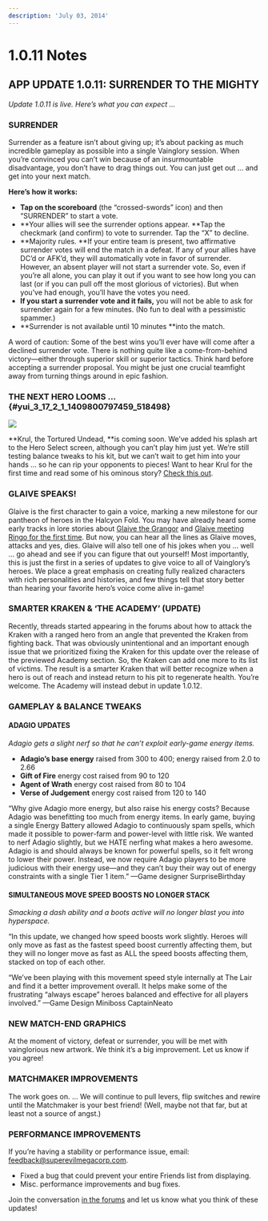 ```yaml
---
description: 'July 03, 2014'
---
```


# 1.0.11 Notes

## APP UPDATE 1.0.11: SURRENDER TO THE MIGHTY

_Update 1.0.11 is live. Here’s what you can expect …_

### SURRENDER

Surrender as a feature isn’t about giving up; it’s about packing as much incredible gameplay as possible into a single Vainglory session.  When you’re convinced you can’t win because of an insurmountable disadvantage, you don’t have to drag things out. You can just get out … and get into your next match.

**Here’s how it works:**

* **Tap on the scoreboard** \(the “crossed-swords” icon\) and then “SURRENDER” to start a vote.
* **Your allies will see the surrender options appear. **Tap the checkmark \(and confirm\) to vote to surrender. Tap the “X” to decline.
* **Majority rules. **If your entire team is present, two affirmative surrender votes will end the match in a defeat. If any of your allies have DC’d or AFK’d, they will automatically vote in favor of surrender. However, an absent player will not start a surrender vote. So, even if you’re all alone, you can play it out if you want to see how long you can last \(or if you can pull off the most glorious of victories\). But when you’ve had enough, you’ll have the votes you need.
* **If you start a surrender vote and it fails,** you will not be able to ask for surrender again for a few minutes. \(No fun to deal with a pessimistic spammer.\)
* **Surrender is not available until 10 minutes **into the match.

A word of caution: Some of the best wins you’ll ever have will come after a declined surrender vote. There is nothing quite like a come-from-behind victory—either through superior skill or superior tactics. Think hard before accepting a surrender proposal. You might be just one crucial teamfight away from turning things around in epic fashion.

### THE NEXT HERO LOOMS … {#yui_3_17_2_1_1409800797459_518498}

![](http://vainglorygame.flywheelsites.com/wp-content/uploads/2014/09/img2.png)

**Krul, the Tortured Undead, **is coming soon. We’ve added his splash art to the Hero Select screen, although you can’t play him just yet. We’re still testing balance tweaks to his kit, but we can’t wait to get him into your hands … so he can rip your opponents to pieces! Want to hear Krul for the first time and read some of his ominous story? [Check this out](https://www.vainglorygame.com/news/2014/7/2/krul-the-tortured-undead).

### GLAIVE SPEAKS!

Glaive is the first character to gain a voice, marking a new milestone for our pantheon of heroes in the Halcyon Fold.  You may have already heard some early tracks in lore stories about [Glaive the Grangor](https://www.vainglorygame.com/news/2014/6/25/glaive-the-grangor) and [Glaive meeting Ringo for the first time](https://www.vainglorygame.com/news/2014/6/27/glaive-meets-ringo). But now, you can hear all the lines as Glaive moves, attacks and yes, dies. Glaive will also tell one of his jokes when you … well … go ahead and see if you can figure that out yourself! Most importantly, this is just the first in a series of updates to give voice to all of Vainglory’s heroes. We place a great emphasis on creating fully realized characters with rich personalities and histories, and few things tell that story better than hearing your favorite hero’s voice come alive in-game!

### SMARTER KRAKEN & ‘THE ACADEMY’ \(UPDATE\)

Recently, threads started appearing in the forums about how to attack the Kraken with a ranged hero from an angle that prevented the Kraken from fighting back. That was obviously unintentional and an important enough issue that we prioritized fixing the Kraken for this update over the release of the previewed Academy section. So, the Kraken can add one more to its list of victims. The result is a smarter Kraken that will better recognize when a hero is out of reach and instead return to his pit to regenerate health. You’re welcome. The Academy will instead debut in update 1.0.12.

### GAMEPLAY & BALANCE TWEAKS

#### ADAGIO UPDATES

_Adagio gets a slight nerf so that he can’t exploit early-game energy items._

* **Adagio’s base energy** raised from 300 to 400; energy raised from 2.0 to 2.66
* **Gift of Fire** energy cost raised from 90 to 120
* **Agent of Wrath** energy cost raised from 80 to 104
* **Verse of Judgement** energy cost raised from 120 to 140

“Why give Adagio more energy, but also raise his energy costs? Because Adagio was benefitting too much from energy items. In early game, buying a single Energy Battery allowed Adagio to continuously spam spells, which made it possible to power-farm and power-level with little risk.  We wanted to nerf Adagio slightly, but we HATE nerfing what makes a hero awesome.  Adagio is and should always be known for powerful spells, so it felt wrong to lower their power. Instead, we now require Adagio players to be more judicious with their energy use—and they can’t buy their way out of energy constraints with a single Tier 1 item.”  —Game designer SurpriseBirthday

#### SIMULTANEOUS MOVE SPEED BOOSTS NO LONGER STACK

_Smacking a dash ability and a boots active will no longer blast you into hyperspace._

“In this update, we changed how speed boosts work slightly. Heroes will only move as fast as the fastest speed boost currently affecting them, but they will no longer move as fast as ALL the speed boosts affecting them, stacked on top of each other.

“We’ve been playing with this movement speed style internally at The Lair and find it a better improvement overall. It helps make some of the frustrating “always escape” heroes balanced and effective for all players involved.” —Game Design Miniboss CaptainNeato

### NEW MATCH-END GRAPHICS

At the moment of victory, defeat or surrender, you will be met with vainglorious new artwork.  We think it’s a big improvement. Let us know if you agree!

### MATCHMAKER IMPROVEMENTS

The work goes on. … We will continue to pull levers, flip switches and rewire until the Matchmaker is your best friend! \(Well, maybe not that far, but at least not a source of angst.\)

### PERFORMANCE IMPROVEMENTS

If you’re having a stability or performance issue, email: [feedback@superevilmegacorp.com](mailto:feedback@superevilmegacorp.com).

* Fixed a bug that could prevent your entire Friends list from displaying.
* Misc. performance improvements and bug fixes.

Join the conversation [in the forums](http://forums.vainglorygame.com/) and let us know what you think of these updates!


